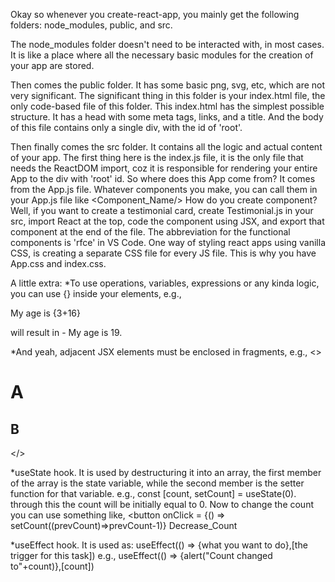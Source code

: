Okay so whenever you create-react-app, you mainly get the following folders: node_modules, public, and src.

The node_modules folder doesn't need to be interacted with, in most cases. It is like a place where all the necessary basic modules for the creation of your app are stored.

Then comes the public folder. It has some basic png, svg, etc, which are not very significant. The significant thing in this folder is your index.html file, the only code-based file of this folder. This index.html has the simplest possible structure. It has a head with some meta tags, links, and a title. And the body of this file contains only a single div, with the id of 'root'.

Then finally comes the src folder. It contains all the logic and actual content of your app. The first thing here is the index.js file, it is the only file that needs the ReactDOM import, coz it is responsible for rendering your entire App to the div with 'root' id. So where does this App come from? It comes from the App.js file. Whatever components you make, you can call them in your App.js file like <Component_Name/>
How do you create component? Well, if you want to create a testimonial card, create Testimonial.js in your src, import React at the top, code the component using JSX, and export that component at the end of the file. The abbreviation for the functional components is 'rfce' in VS Code. 
One way of styling react apps using vanilla CSS, is creating a separate CSS file for every JS file. This is why you have App.css and index.css.

A little extra: 
*To use operations, variables, expressions or any kinda logic, you can use {} inside your elements, e.g., <p> My age is {3+16} </p> will result in - My age is 19.

*And yeah, adjacent JSX elements must be enclosed in fragments,
e.g., <> <h1>A</h1>  <h2>B</h2>  </>

*useState hook. It is used by destructuring it into an array, the first member of the array is the state variable, while the second member is the setter function for that variable.
e.g., const [count, setCount] = useState(0). through this the count will be initially equal to 0. Now to change the count you can use something like, <button onClick = {() => setCount((prevCount)=>prevCount-1)} Decrease_Count </button>

*useEffect hook. It is used as: useEffect(() => {what you want to do},[the trigger for this task])
e.g., useEffect(() => {alert("Count changed to"+count)},[count])
